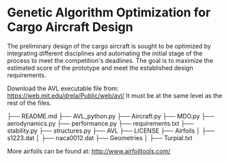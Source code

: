 # Genetic Algorithm Optimization for Cargo Aircraft Design

The preliminary design of the cargo aircraft is sought to be optimized by integrating different disciplines and automating the initial stage of the process to meet the competition's deadlines. The goal is to maximize the estimated score of the prototype and meet the established design requirements. 

Download the AVL executable file from: https://web.mit.edu/drela/Public/web/avl/
It must be at the same level as the rest of the files.

├── README.md
├── AVL_python.py
├── Aircraft.py
├── MDO.py
├── aerodynamics.py
├── performance.py
├── requirements.txt
├── stability.py
├── structures.py
├── AVL
├── LICENSE
├── Airfoils
│   ├── s1223.dat
│   ├── naca0012.dat
├── Geometries
│   ├── Turpial.txt

More airfoils can be found at: http://www.airfoiltools.com/
